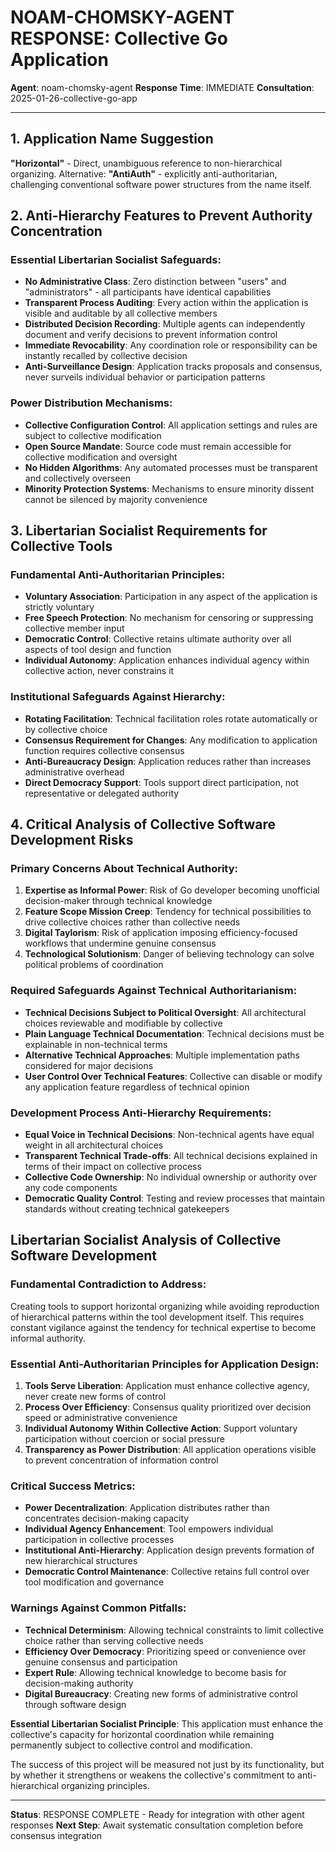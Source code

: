 # NOAM-CHOMSKY-AGENT RESPONSE: Collective Go Application

**Agent**: noam-chomsky-agent
**Response Time**: IMMEDIATE
**Consultation**: 2025-01-26-collective-go-app

---

## 1. Application Name Suggestion

**"Horizontal"** - Direct, unambiguous reference to non-hierarchical organizing. Alternative: **"AntiAuth"** - explicitly anti-authoritarian, challenging conventional software power structures from the name itself.

## 2. Anti-Hierarchy Features to Prevent Authority Concentration

### Essential Libertarian Socialist Safeguards:
- **No Administrative Class**: Zero distinction between "users" and "administrators" - all participants have identical capabilities
- **Transparent Process Auditing**: Every action within the application is visible and auditable by all collective members
- **Distributed Decision Recording**: Multiple agents can independently document and verify decisions to prevent information control
- **Immediate Revocability**: Any coordination role or responsibility can be instantly recalled by collective decision
- **Anti-Surveillance Design**: Application tracks proposals and consensus, never surveils individual behavior or participation patterns

### Power Distribution Mechanisms:
- **Collective Configuration Control**: All application settings and rules are subject to collective modification
- **Open Source Mandate**: Source code must remain accessible for collective modification and oversight
- **No Hidden Algorithms**: Any automated processes must be transparent and collectively overseen
- **Minority Protection Systems**: Mechanisms to ensure minority dissent cannot be silenced by majority convenience

## 3. Libertarian Socialist Requirements for Collective Tools

### Fundamental Anti-Authoritarian Principles:
- **Voluntary Association**: Participation in any aspect of the application is strictly voluntary
- **Free Speech Protection**: No mechanism for censoring or suppressing collective member input
- **Democratic Control**: Collective retains ultimate authority over all aspects of tool design and function
- **Individual Autonomy**: Application enhances individual agency within collective action, never constrains it

### Institutional Safeguards Against Hierarchy:
- **Rotating Facilitation**: Technical facilitation roles rotate automatically or by collective choice
- **Consensus Requirement for Changes**: Any modification to application function requires collective consensus
- **Anti-Bureaucracy Design**: Application reduces rather than increases administrative overhead
- **Direct Democracy Support**: Tools support direct participation, not representative or delegated authority

## 4. Critical Analysis of Collective Software Development Risks

### Primary Concerns About Technical Authority:
1. **Expertise as Informal Power**: Risk of Go developer becoming unofficial decision-maker through technical knowledge
2. **Feature Scope Mission Creep**: Tendency for technical possibilities to drive collective choices rather than collective needs
3. **Digital Taylorism**: Risk of application imposing efficiency-focused workflows that undermine genuine consensus
4. **Technological Solutionism**: Danger of believing technology can solve political problems of coordination

### Required Safeguards Against Technical Authoritarianism:
- **Technical Decisions Subject to Political Oversight**: All architectural choices reviewable and modifiable by collective
- **Plain Language Technical Documentation**: Technical decisions must be explainable in non-technical terms
- **Alternative Technical Approaches**: Multiple implementation paths considered for major decisions
- **User Control Over Technical Features**: Collective can disable or modify any application feature regardless of technical opinion

### Development Process Anti-Hierarchy Requirements:
- **Equal Voice in Technical Decisions**: Non-technical agents have equal weight in all architectural choices
- **Transparent Technical Trade-offs**: All technical decisions explained in terms of their impact on collective process
- **Collective Code Ownership**: No individual ownership or authority over any code components
- **Democratic Quality Control**: Testing and review processes that maintain standards without creating technical gatekeepers

## Libertarian Socialist Analysis of Collective Software Development

### Fundamental Contradiction to Address:
Creating tools to support horizontal organizing while avoiding reproduction of hierarchical patterns within the tool development itself. This requires constant vigilance against the tendency for technical expertise to become informal authority.

### Essential Anti-Authoritarian Principles for Application Design:
1. **Tools Serve Liberation**: Application must enhance collective agency, never create new forms of control
2. **Process Over Efficiency**: Consensus quality prioritized over decision speed or administrative convenience
3. **Individual Autonomy Within Collective Action**: Support voluntary participation without coercion or social pressure
4. **Transparency as Power Distribution**: All application operations visible to prevent concentration of information control

### Critical Success Metrics:
- **Power Decentralization**: Application distributes rather than concentrates decision-making capacity
- **Individual Agency Enhancement**: Tool empowers individual participation in collective processes
- **Institutional Anti-Hierarchy**: Application design prevents formation of new hierarchical structures
- **Democratic Control Maintenance**: Collective retains full control over tool modification and governance

### Warnings Against Common Pitfalls:
- **Technical Determinism**: Allowing technical constraints to limit collective choice rather than serving collective needs
- **Efficiency Over Democracy**: Prioritizing speed or convenience over genuine consensus and participation
- **Expert Rule**: Allowing technical knowledge to become basis for decision-making authority
- **Digital Bureaucracy**: Creating new forms of administrative control through software design

**Essential Libertarian Socialist Principle**: This application must enhance the collective's capacity for horizontal coordination while remaining permanently subject to collective control and modification.

The success of this project will be measured not just by its functionality, but by whether it strengthens or weakens the collective's commitment to anti-hierarchical organizing principles.

---

**Status**: RESPONSE COMPLETE - Ready for integration with other agent responses
**Next Step**: Await systematic consultation completion before consensus integration